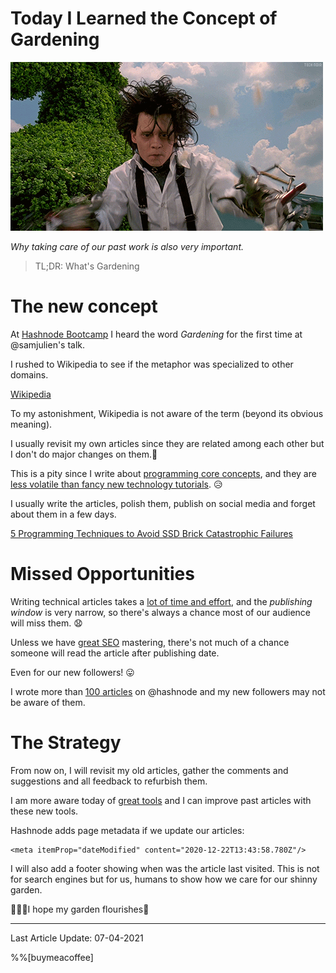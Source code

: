 # Today I Learned the Concept of Gardening

![Today I Learned the Concept of Gardening](Today%20I%20Learned%20the%20Concept%20of%20Gardening.gif)

*Why taking care of our past work is also very important.*

> TL;DR: What's Gardening

# The new concept

At [Hashnode Bootcamp](https://hashnode.com/bootcamp/batch-3) I heard the word *Gardening* for the first time at @samjulien's talk.

I rushed to Wikipedia to see if the metaphor was specialized to other domains.

[Wikipedia](https://en.wikipedia.org/wiki/Gardening)

To my astonishment, Wikipedia is not aware of the term (beyond its obvious meaning).

I usually revisit my own articles since they are related among each other but I don't do major changes on them.📕

This is a pity since I write about [programming core concepts](https://hashnode.com/n/programming/recent), and they are [less volatile than fancy new technology tutorials](https://github.com/mcsee/Software-Design-Articles/tree/main/Articles/Blogging/The%20Complete%20Etiquette%20Guide%20to%20Writing%20programming%20Articles%20on%20Hashnode/readme.md). 😥

I usually write the articles, polish them, publish on social media and forget about them in a few days.

[5 Programming Techniques to Avoid SSD Brick Catastrophic Failures](https://github.com/mcsee/Software-Design-Articles/tree/main/Articles/Quality/5%20Programming%20Techniques%20to%20Avoid%20SSD%20Brick%20Catastrophic%20Failures/readme.md)

# Missed Opportunities

Writing technical articles takes a [lot of time and effort](https://github.com/mcsee/Software-Design-Articles/tree/main/Articles/Blogging/The%20Complete%20Etiquette%20Guide%20to%20Writing%20programming%20Articles%20on%20Hashnode/readme.md), and the *publishing window* is very narrow, so there's always a chance most of our audience will miss them. 😧

Unless we have [great SEO](https://catalins.tech/canonical-url-what-is-it-and-why-should-you-care) mastering, there's not much of a chance someone will read the article after publishing date.

Even for our new followers! 😛

I wrote more than [100 articles](https://maximilianocontieri/) on @hashnode and my new followers may not be aware of them.

# The Strategy

From now on, I will revisit my old articles, gather the comments and suggestions and all feedback to refurbish them.

I am more aware today of [great tools](https://github.com/mcsee/Software-Design-Articles/tree/main/Articles/Blogging/10%20Invaluable%20Tips%20for%20Successful%20Tech%20Articles/readme.md) and I can improve past articles with these new tools.

Hashnode adds page metadata if we update our articles:
```
<meta itemProp="dateModified" content="2020-12-22T13:43:58.780Z"/>
``` 
 
I will also add a footer showing when was the article last visited. This is not for search engines but for us, humans to show how we care for our shinny garden.

👨🏽‍🌾I hope my garden flourishes🌻

* * * 

Last Article Update: 07-04-2021		  

%%[buymeacoffee]